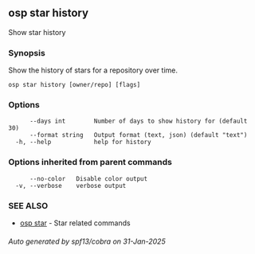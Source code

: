 ## osp star history

Show star history

### Synopsis

Show the history of stars for a repository over time.

```
osp star history [owner/repo] [flags]
```

### Options

```
      --days int        Number of days to show history for (default 30)
      --format string   Output format (text, json) (default "text")
  -h, --help            help for history
```

### Options inherited from parent commands

```
      --no-color   Disable color output
  -v, --verbose    verbose output
```

### SEE ALSO

* [osp star](osp_star.md)	 - Star related commands

###### Auto generated by spf13/cobra on 31-Jan-2025

